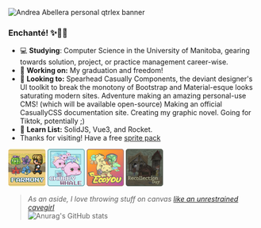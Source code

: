 ![Andrea Abellera personal qtrlex banner](https://github.com/andreaabellera/qtrlex/blob/main/public/casuallydev_banner.png)
### Enchanté! ✨👋🏼
- 💻 **Studying**: Computer Science in the University of Manitoba, gearing towards solution, project, or practice management career-wise.
- 🔭 **Working on:** My graduation and freedom!
- 🌿 **Looking to:** Spearhead Casually Components, the deviant designer's UI toolkit to break the monotony of Bootstrap and Material-esque looks saturating modern sites. Adventure making an amazing personal-use CMS! (which will be available open-source) Making an official CasuallyCSS documentation site. Creating my graphic novel. Going for Tiktok, potentially ;)  
- 🌱 **Learn List:** SolidJS, Vue3, and Rocket.
- Thanks for visiting! Have a free [sprite pack](https://github.com/andreaabellera/CC-Assets-and-Sprite-Packs)

<a href="https://github.com/andreaabellera/CC-Assets-and-Sprite-Packs/tree/main/Farmony-Asset-Pack"><img src="https://github.com/andreaabellera/CC-Assets-and-Sprite-Packs/blob/main/%40icons/_farmony_.png" alt="Farmony Pack"></a>
<a href="https://github.com/andreaabellera/CC-Assets-and-Sprite-Packs/tree/main/Chubby-Whale-Asset-Pack"><img src="https://github.com/andreaabellera/CC-Assets-and-Sprite-Packs/blob/main/%40icons/_chubby_.png" alt="Chubby Whale Pack"></a>
<a href="https://github.com/andreaabellera/CC-Assets-and-Sprite-Packs/tree/main/Ecoyou-Avatars-Badges"><img src="https://github.com/andreaabellera/CC-Assets-and-Sprite-Packs/blob/main/%40icons/_ecoyou_.png" alt="Ecoyou Pack"></a>
<a href="https://github.com/andreaabellera/CC-Assets-and-Sprite-Packs/tree/main/Recollection-Day-Asset-Pack"><img src="https://github.com/andreaabellera/CC-Assets-and-Sprite-Packs/blob/main/%40icons/_rd_.png" alt="Recollection Day Pack"></a>  

> *As an aside, I love throwing stuff on canvas [like an unrestrained cavegirl](https://www.instagram.com/aviagulcas/)*  
![Anurag's GitHub stats](https://github-readme-stats.vercel.app/api?username=andreaabellera&show_icons=true&theme=transparent)
